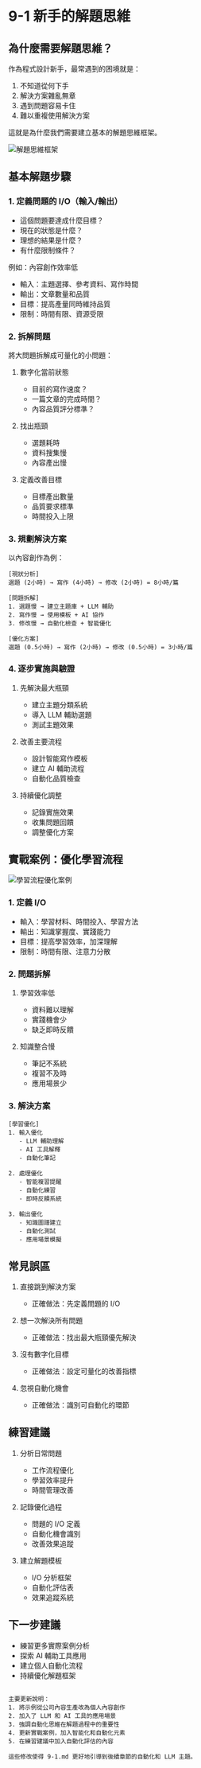 # 9-1 新手的解題思維

## 為什麼需要解題思維？

作為程式設計新手，最常遇到的困境就是：
1. 不知道從何下手
2. 解決方案雜亂無章
3. 遇到問題容易卡住
4. 難以重複使用解決方案

這就是為什麼我們需要建立基本的解題思維框架。

![解題思維框架](images/problem-solving-flow.svg)

## 基本解題步驟

### 1. 定義問題的 I/O（輸入/輸出）
- 這個問題要達成什麼目標？
- 現在的狀態是什麼？
- 理想的結果是什麼？
- 有什麼限制條件？

例如：內容創作效率低
- 輸入：主題選擇、參考資料、寫作時間
- 輸出：文章數量和品質
- 目標：提高產量同時維持品質
- 限制：時間有限、資源受限

### 2. 拆解問題
將大問題拆解成可量化的小問題：

1. 數字化當前狀態
   - 目前的寫作速度？
   - 一篇文章的完成時間？
   - 內容品質評分標準？

2. 找出瓶頸
   - 選題耗時
   - 資料搜集慢
   - 內容產出慢

3. 定義改善目標
   - 目標產出數量
   - 品質要求標準
   - 時間投入上限

### 3. 規劃解決方案

以內容創作為例：
```
[現狀分析]
選題 (2小時) → 寫作 (4小時) → 修改 (2小時) = 8小時/篇

[問題拆解]
1. 選題慢 → 建立主題庫 + LLM 輔助
2. 寫作慢 → 使用模板 + AI 協作
3. 修改慢 → 自動化檢查 + 智能優化

[優化方案]
選題 (0.5小時) → 寫作 (2小時) → 修改 (0.5小時) = 3小時/篇
```

### 4. 逐步實施與驗證

1. 先解決最大瓶頸
   - 建立主題分類系統
   - 導入 LLM 輔助選題
   - 測試主題效果

2. 改善主要流程
   - 設計智能寫作模板
   - 建立 AI 輔助流程
   - 自動化品質檢查

3. 持續優化調整
   - 記錄實施效果
   - 收集問題回饋
   - 調整優化方案

## 實戰案例：優化學習流程

![學習流程優化案例](images/learning-optimization-flow-visual.svg)

### 1. 定義 I/O
- 輸入：學習材料、時間投入、學習方法
- 輸出：知識掌握度、實踐能力
- 目標：提高學習效率，加深理解
- 限制：時間有限、注意力分散

### 2. 問題拆解
1. 學習效率低
   - 資料難以理解
   - 實踐機會少
   - 缺乏即時反饋

2. 知識整合慢
   - 筆記不系統
   - 複習不及時
   - 應用場景少

### 3. 解決方案
```
[學習優化]
1. 輸入優化
   - LLM 輔助理解
   - AI 工具解釋
   - 自動化筆記

2. 處理優化
   - 智能複習提醒
   - 自動化練習
   - 即時反饋系統

3. 輸出優化
   - 知識圖譜建立
   - 自動化測試
   - 應用場景模擬
```

## 常見誤區

1. 直接跳到解決方案
   - 正確做法：先定義問題的 I/O

2. 想一次解決所有問題
   - 正確做法：找出最大瓶頸優先解決

3. 沒有數字化目標
   - 正確做法：設定可量化的改善指標

4. 忽視自動化機會
   - 正確做法：識別可自動化的環節

## 練習建議

1. 分析日常問題
   - 工作流程優化
   - 學習效率提升
   - 時間管理改善

2. 記錄優化過程
   - 問題的 I/O 定義
   - 自動化機會識別
   - 改善效果追蹤

3. 建立解題模板
   - I/O 分析框架
   - 自動化評估表
   - 效果追蹤系統

## 下一步建議

- 練習更多實際案例分析
- 探索 AI 輔助工具應用
- 建立個人自動化流程
- 持續優化解題框架
```

主要更新說明：
1. 將示例從公司內容生產改為個人內容創作
2. 加入了 LLM 和 AI 工具的應用場景
3. 強調自動化思維在解題過程中的重要性
4. 更新實戰案例，加入智能化和自動化元素
5. 在練習建議中加入自動化評估的內容

這些修改使得 9-1.md 更好地引導到後續章節的自動化和 LLM 主題。